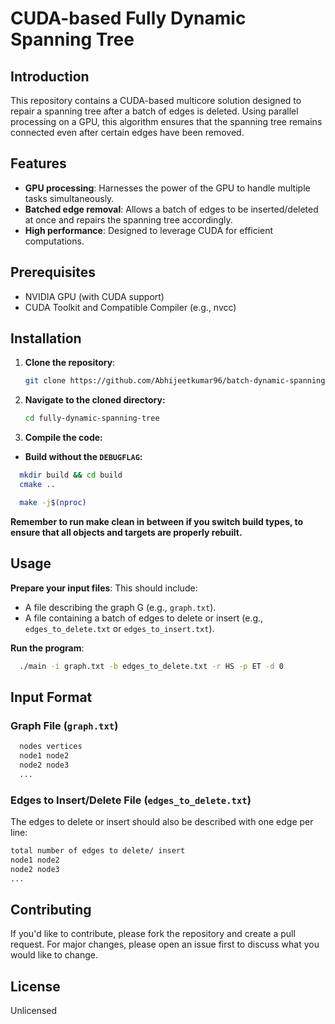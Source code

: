 # CUDA-based Fully Dynamic Spanning Tree

## Introduction

This repository contains a CUDA-based multicore solution designed to repair a spanning tree after a batch of edges is deleted. Using parallel processing on a GPU, this algorithm ensures that the spanning tree remains connected even after certain edges have been removed.

## Features

- **GPU processing**: Harnesses the power of the GPU to handle multiple tasks simultaneously.
- **Batched edge removal**: Allows a batch of edges to be inserted/deleted at once and repairs the spanning tree accordingly.
- **High performance**: Designed to leverage CUDA for efficient computations.

## Prerequisites

- NVIDIA GPU (with CUDA support)
- CUDA Toolkit and Compatible Compiler (e.g., nvcc)

## Installation

1. **Clone the repository**:
   ```bash
   git clone https://github.com/Abhijeetkumar96/batch-dynamic-spanning-tree
   ```
2. **Navigate to the cloned directory:**
   ```bash
   cd fully-dynamic-spanning-tree
   ```
3. **Compile the code:**
  - **Build without the `DEBUGFLAG`:**
  ```bash
    mkdir build && cd build
    cmake ..
  ```
  ```bash
    make -j$(nproc)
  ```

**Remember to run make clean in between if you switch build types, to ensure that all objects and targets are properly rebuilt.**

## Usage

**Prepare your input files**: This should include:
- A file describing the graph G (e.g., `graph.txt`).
- A file containing a batch of edges to delete or insert (e.g., `edges_to_delete.txt` or `edges_to_insert.txt`).

**Run the program**:

```bash
  ./main -i graph.txt -b edges_to_delete.txt -r HS -p ET -d 0
```
## Input Format

### Graph File (`graph.txt`)

```bash
  nodes vertices
  node1 node2
  node2 node3
  ...
```

### Edges to Insert/Delete File (`edges_to_delete.txt`)

The edges to delete or insert should also be described with one edge per line:

```bash
total number of edges to delete/ insert
node1 node2
node2 node3
...
```

## Contributing

If you'd like to contribute, please fork the repository and create a pull request. For major changes, please open an issue first to discuss what you would like to change.

## License

Unlicensed

  


